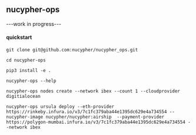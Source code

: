 ## nucypher-ops

---work in progress---



#### quickstart
`git clone git@github.com:nucypher/nucypher_ops.git`

`cd nucypher-ops`

`pip3 install -e .`


`nucypher-ops --help`


`nucypher-ops nodes create --network ibex --count 1 --cloudprovider digitialocean`


`nucypher-ops ursula deploy --eth-provider https://rinkeby.infura.io/v3/7c1fc379aba44e1395dc629e4a734554 --nucypher-image nucypher/nucypher:airship  --payment-provider https://polygon-mumbai.infura.io/v3/7c1fc379aba44e1395dc629e4a734554 --network ibex` 
